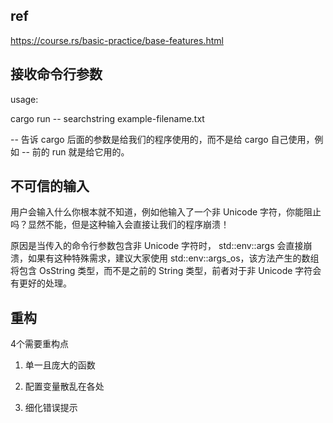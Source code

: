 ## ref

https://course.rs/basic-practice/base-features.html

## 接收命令行参数

usage:

cargo run -- searchstring example-filename.txt

-- 告诉 cargo 后面的参数是给我们的程序使用的，而不是给 cargo 自己使用，例如 -- 前的 run 就是给它用的。

## 不可信的输入

用户会输入什么你根本就不知道，例如他输入了一个非 Unicode 字符，你能阻止吗？显然不能，但是这种输入会直接让我们的程序崩溃！

原因是当传入的命令行参数包含非 Unicode 字符时， std::env::args 会直接崩溃，如果有这种特殊需求，建议大家使用 std::env::args_os，该方法产生的数组将包含 OsString 类型，而不是之前的 String 类型，前者对于非 Unicode 字符会有更好的处理。

## 重构

4个需要重构点

1. 单一且庞大的函数

2. 配置变量散乱在各处

3. 细化错误提示
